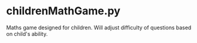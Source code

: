 # childrenMathGame.py
Maths game designed for children. Will adjust difficulty of questions based on child's ability.
